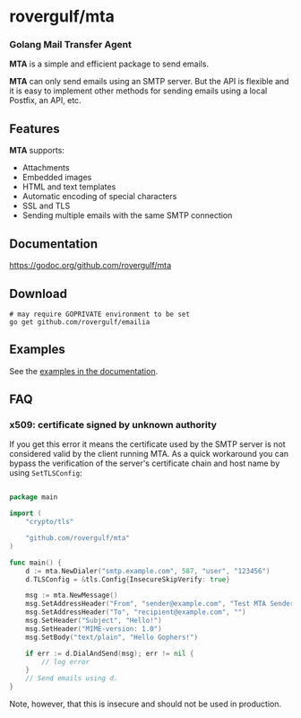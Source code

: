 # rovergulf/mta

### Golang Mail Transfer Agent

**MTA** is a simple and efficient package to send emails.

**MTA** can only send emails using an SMTP server. But the API is flexible and it is easy to implement other methods for
sending emails using a local Postfix, an API, etc.

## Features

**MTA** supports:

- Attachments
- Embedded images
- HTML and text templates
- Automatic encoding of special characters
- SSL and TLS
- Sending multiple emails with the same SMTP connection

## Documentation

https://godoc.org/github.com/rovergulf/mta

## Download

```shell
# may require GOPRIVATE environment to be set
go get github.com/rovergulf/emailia
```

## Examples

See the [examples in the documentation](https://rovergulf.net/docs/golang/mta).

## FAQ

### x509: certificate signed by unknown authority

If you get this error it means the certificate used by the SMTP server is not considered valid by the client running
MTA. As a quick workaround you can bypass the verification of the server's certificate chain and host name by using
`SetTLSConfig`:

```go

package main

import (
	"crypto/tls"

	"github.com/rovergulf/mta"
)

func main() {
	d := mta.NewDialer("smtp.example.com", 587, "user", "123456")
	d.TLSConfig = &tls.Config{InsecureSkipVerify: true}

	msg := mta.NewMessage()
	msg.SetAddressHeader("From", "sender@example.com", "Test MTA Sender")
	msg.SetAddressHeader("To", "recipient@example.com", "")
	msg.SetHeader("Subject", "Hello!")
	msg.SetHeader("MIME-version: 1.0")
	msg.SetBody("text/plain", "Hello Gophers!")

	if err := d.DialAndSend(msg); err != nil {
		// log error
	}
	// Send emails using d.
}
```

Note, however, that this is insecure and should not be used in production.
